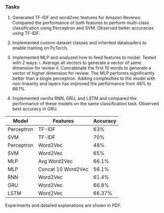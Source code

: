 ### Tasks

1. Generated TF-IDF and word2vec features for Amazon Reviews. Compared the performance of both features to perform multi-class classification using Perceptron and SVM. Observed better accuracies using TF-IDF. 

2. Implemented custom dataset classes and inherited dataloaders to enable training on PyTorch.

3. Implemented MLP and analyzed how to feed features to model. Tested with 2 ways:
    i. Average all vectors to generate a vector of same dimension for review
    ii. Concatenate the first 10 words to generate a vector of higher dimension for review.
The MLP performs significantly better than a single perceptron. Adding complexities to the model with non-linearity and layers has improved the performance from 48% to 66.1%. 

4. Implemented vanilla RNN, GRU, and LSTM and compared the performance of these models on the same classification task. Observed best accuracy in GRU.

| Model      | Features | Accuracy |
| -----------| ---------| ---------|
| Perceptron | TF-IDF   | 63%      |
| SVM        | TF-IDF   | 70%      |
| Perceptron | Word2Vec | 48%      |
| SVM        | Word2Vec | 65%      |
| MLP        | Avg Word2Vec | 66.1%    |
| MLP        | Concat 10 Word2Vec | 56.1%    |
| RNN        | Word2Vec | 61.4%     |
| GRU        | Word2Vec | 66.8%     |
| LSTM       | Word2Vec | 66.37%     |

Experiments and detailed explanations are shown in PDF.
